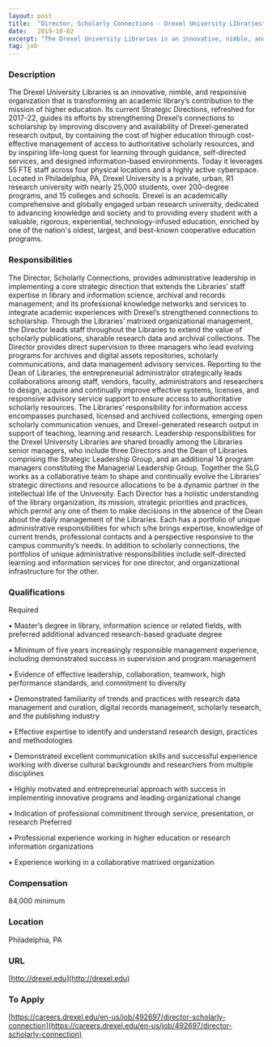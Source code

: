 ```yaml
---
layout: post
title:  "Director, Scholarly Connections - Drexel University LIbraries"
date:   2019-10-02
excerpt: "The Drexel University Libraries is an innovative, nimble, and responsive organization that is transforming an academic library’s contribution to the mission of higher education. Its current Strategic Directions, refreshed for 2017-22, guides its efforts by strengthening Drexel’s connections to scholarship by improving discovery and availability of Drexel-generated research output, by..."
tag: job
---
```


### Description   

The Drexel University Libraries is an innovative, nimble, and responsive organization that is transforming an academic library’s contribution to the mission of higher education. Its current Strategic Directions, refreshed for 2017-22, guides its efforts by strengthening Drexel’s connections to scholarship by improving discovery and availability of Drexel-generated research output, by containing the cost of higher education through cost-effective management of access to authoritative scholarly resources, and by inspiring life-long quest for learning through guidance, self-directed services, and designed information-based environments. Today it leverages 55 FTE staff across four physical locations and a highly active cyberspace.
Located in Philadelphia, PA, Drexel University is a private, urban, R1 research university with nearly 25,000 students, over 200-degree programs, and 15 colleges and schools. Drexel is an academically comprehensive and globally engaged urban research university, dedicated to advancing knowledge and society and to providing every student with a valuable, rigorous, experiential, technology-infused education, enriched by one of the nation's oldest, largest, and best-known cooperative education programs.




### Responsibilities   

The Director, Scholarly Connections, provides administrative leadership in implementing a core strategic direction that extends the Libraries’ staff expertise in library and information science, archival and records management; and its professional knowledge networks and services to integrate academic experiences with Drexel’s strengthened connections to scholarship. Through the Libraries’ matrixed organizational management, the Director leads staff throughout the Libraries to extend the value of scholarly publications, sharable research data and archival collections.    The Director provides direct supervision to three managers who lead evolving programs for archives and digital assets repositories, scholarly communications, and data management advisory services.
Reporting to the Dean of Libraries, the entrepreneurial administrator strategically leads collaborations among staff, vendors, faculty, administrators and researchers to design, acquire and continually improve effective systems, licenses, and responsive advisory service support to ensure access to authoritative scholarly resources. The Libraries’ responsibility for information access encompasses purchased, licensed and archived collections, emerging open scholarly communication venues, and Drexel-generated research output in support of teaching, learning and research. 
Leadership responsibilities for the Drexel University Libraries are shared broadly among the Libraries senior managers, who include three Directors and the Dean of Libraries comprising the Strategic Leadership Group, and an additional 14 program managers constituting the Managerial Leadership Group.  Together the SLG works as a collaborative team to shape and continually evolve the Libraries’ strategic directions and resource allocations to be a dynamic partner in the intellectual life of the University.  Each Director has a holistic understanding of the library organization, its mission, strategic priorities and practices, which permit any one of them to make decisions in the absence of the Dean about the daily management of the Libraries.   Each has a portfolio of unique administrative responsibilities for which s/he brings expertise, knowledge of current trends, professional contacts and a perspective responsive to the campus community’s needs. In addition to scholarly connections, the portfolios of unique administrative responsibilities include self-directed learning and information services for one director, and organizational infrastructure for the other. 




### Qualifications   

Required

• 	Master’s degree in library, information science or related fields, with preferred additional advanced research-based graduate degree

• 	Minimum of five years increasingly responsible management experience, including demonstrated success in supervision and program management

• 	Evidence of effective leadership, collaboration, teamwork, high performance standards, and commitment to diversity

• 	Demonstrated familiarity of trends and practices with research data management and curation, digital records management, scholarly research, and the publishing industry

• 	Effective expertise to identify and understand research design, practices and methodologies

• 	Demonstrated excellent communication skills and successful experience working with diverse cultural backgrounds and researchers from multiple disciplines

• 	Highly motivated and entrepreneurial approach with success in implementing innovative programs and leading organizational change

• 	Indication of professional commitment through service, presentation, or research
Preferred

• 	Professional experience working in higher education or research information organizations

• 	Experience working in a collaborative matrixed organization



### Compensation   

84,000 minimum


### Location   

Philadelphia, PA


### URL   

[http://drexel.edu](http://drexel.edu)

### To Apply   

[https://careers.drexel.edu/en-us/job/492697/director-scholarly-connection](https://careers.drexel.edu/en-us/job/492697/director-scholarly-connection)





